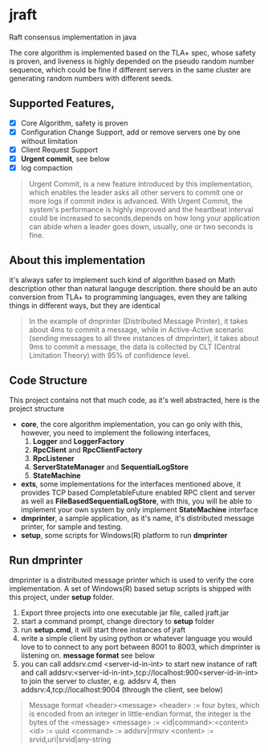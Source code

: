 # jraft
Raft consensus implementation in java

The core algorithm is implemented based on the TLA+ spec, whose safety is proven, and liveness is highly depended on the pseudo random number sequence, which could be fine if different servers in the same cluster are generating random numbers with different seeds.

## Supported Features,
- [x] Core Algorithm, safety is proven
- [x] Configuration Change Support, add or remove servers one by one without limitation
- [x] Client Request Support
- [x] **Urgent commit**, see below
- [x] log compaction 

> Urgent Commit, is a new feature introduced by this implementation, which enables the leader asks all other servers to commit one or more logs if commit index is advanced. With Urgent Commit, the system's performance is highly improved and the heartbeat interval could be increased to seconds,depends on how long your application can abide when a leader goes down, usually, one or two seconds is fine. 

## About this implementation
it's always safer to implement such kind of algorithm based on Math description other than natural languge description.
there should be an auto conversion from TLA+ to programming languages, even they are talking things in different ways, but they are identical

> In the example of dmprinter (Distributed Message Printer), it takes about 4ms to commit a message, while in Active-Active scenario (sending messages to all three instances of dmprinter), it takes about 9ms to commit a message, the data is collected by CLT (Central Limitation Theory) with 95% of confidence level.

## Code Structure
This project contains not that much code, as it's well abstracted, here is the project structure
* **core**, the core algorithm implementation, you can go only with this, however, you need to implement the following interfaces,
  1. **Logger** and **LoggerFactory**
  2. **RpcClient** and **RpcClientFactory**
  3. **RpcListener**
  4. **ServerStateManager** and **SequentialLogStore**
  5. **StateMachine**
* **exts**, some implementations for the interfaces mentioned above, it provides TCP based CompletableFuture<T> enabled RPC client and server as well as **FileBasedSequentialLogStore**, with this, you will be able to implement your own system by only implement **StateMachine** interface
* **dmprinter**, a sample application, as it's name, it's distributed message printer, for sample and testing.
* **setup**, some scripts for Windows(R) platform to run **dmprinter**

## Run dmprinter
dmprinter is a distributed message printer which is used to verify the core implementation. A set of Windows(R) based setup scripts is shipped with this project, under **setup** folder.
  1. Export three projects into  one executable jar file, called jraft.jar
  2. start a command prompt, change directory to **setup** folder
  3. run **setup.cmd**, it will start three instances of jraft
  4. write a simple client by using python or whatever language you would love to to connect to any port between 8001 to 8003, which dmprinter is listening on. **message format** see below
  5. you can call addsrv.cmd \<server-id-in-int\> to start new instance of raft and call addsrv:\<server-id-in-int\>,tcp://localhost:900\<server-id-in-int\> to join the server to cluster, e.g. addsrv 4, then addsrv:4,tcp://localhost:9004 (through the client, see below)
  
> Message format \<header\>\<message\>
> \<header\> := four bytes, which is encoded from an integer in little-endian format, the integer is the bytes of the \<message\>
> \<message\> := \<id|command\>:\<content\>
> \<id\> := uuid
> \<command\> := addsrv|rmsrv
> \<content\> := srvid,uri|srvid|any-string
